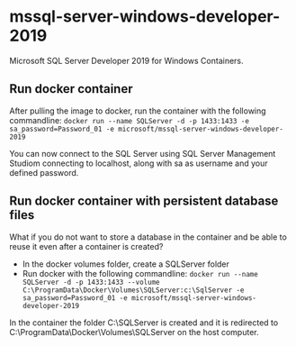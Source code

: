 # mssql-server-windows-developer-2019

Microsoft SQL Server Developer 2019 for Windows Containers.

## Run docker container

After pulling the image to docker, run the container with the following commandline:
`docker run --name SQLServer -d -p 1433:1433 -e sa_password=Password_01 -e microsoft/mssql-server-windows-developer-2019`

You can now connect to the SQL Server using SQL Server Management Studiom connecting to localhost, along with sa as username and your defined password.

## Run docker container with persistent database files

What if you do not want to store a database in the container and be able to reuse it even after a container is created?

- In the docker volumes folder, create a SQLServer folder
- Run docker with the following commandline:
  `docker run --name SQLServer -d -p 1433:1433 --volume C:\ProgramData\Docker\Volumes\SQLServer:c:\SqlServer -e sa_password=Password_01 -e microsoft/mssql-server-windows-developer-2019`

In the container the folder C:\SQLServer is created and it is redirected to C:\ProgramData\Docker\Volumes\SQLServer on the host computer.
